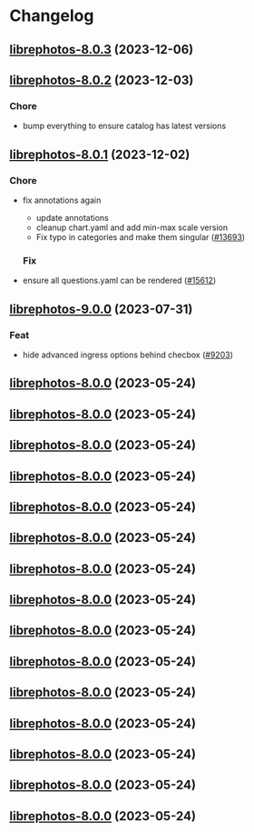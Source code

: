 # Changelog



## [librephotos-8.0.3](https://github.com/truecharts/charts/compare/librephotos-8.0.2...librephotos-8.0.3) (2023-12-06)




## [librephotos-8.0.2](https://github.com/truecharts/charts/compare/librephotos-8.0.1...librephotos-8.0.2) (2023-12-03)

### Chore

- bump everything to ensure catalog has latest versions
  
  


## [librephotos-8.0.1](https://github.com/truecharts/charts/compare/librephotos-9.0.0...librephotos-8.0.1) (2023-12-02)

### Chore

- fix annotations again
  - update annotations
  - cleanup chart.yaml and add min-max scale version
  - Fix typo in categories and make them singular ([#13693](https://github.com/truecharts/charts/issues/13693))
  
  ### Fix

- ensure all questions.yaml can be rendered ([#15612](https://github.com/truecharts/charts/issues/15612))
  
  






## [librephotos-9.0.0](https://github.com/truecharts/charts/compare/librephotos-8.0.0...librephotos-9.0.0) (2023-07-31)

### Feat

- hide advanced ingress options behind checbox ([#9203](https://github.com/truecharts/charts/issues/9203))
  
  


## [librephotos-8.0.0](https://github.com/truecharts/charts/compare/librephotos-7.0.23...librephotos-8.0.0) (2023-05-24)




## [librephotos-8.0.0](https://github.com/truecharts/charts/compare/librephotos-7.0.23...librephotos-8.0.0) (2023-05-24)




## [librephotos-8.0.0](https://github.com/truecharts/charts/compare/librephotos-7.0.23...librephotos-8.0.0) (2023-05-24)




## [librephotos-8.0.0](https://github.com/truecharts/charts/compare/librephotos-7.0.23...librephotos-8.0.0) (2023-05-24)




## [librephotos-8.0.0](https://github.com/truecharts/charts/compare/librephotos-7.0.23...librephotos-8.0.0) (2023-05-24)




## [librephotos-8.0.0](https://github.com/truecharts/charts/compare/librephotos-7.0.23...librephotos-8.0.0) (2023-05-24)




## [librephotos-8.0.0](https://github.com/truecharts/charts/compare/librephotos-7.0.23...librephotos-8.0.0) (2023-05-24)




## [librephotos-8.0.0](https://github.com/truecharts/charts/compare/librephotos-7.0.23...librephotos-8.0.0) (2023-05-24)




## [librephotos-8.0.0](https://github.com/truecharts/charts/compare/librephotos-7.0.23...librephotos-8.0.0) (2023-05-24)




## [librephotos-8.0.0](https://github.com/truecharts/charts/compare/librephotos-7.0.23...librephotos-8.0.0) (2023-05-24)




## [librephotos-8.0.0](https://github.com/truecharts/charts/compare/librephotos-7.0.23...librephotos-8.0.0) (2023-05-24)




## [librephotos-8.0.0](https://github.com/truecharts/charts/compare/librephotos-7.0.23...librephotos-8.0.0) (2023-05-24)




## [librephotos-8.0.0](https://github.com/truecharts/charts/compare/librephotos-7.0.23...librephotos-8.0.0) (2023-05-24)




## [librephotos-8.0.0](https://github.com/truecharts/charts/compare/librephotos-7.0.23...librephotos-8.0.0) (2023-05-24)




## [librephotos-8.0.0](https://github.com/truecharts/charts/compare/librephotos-7.0.23...librephotos-8.0.0) (2023-05-24)

